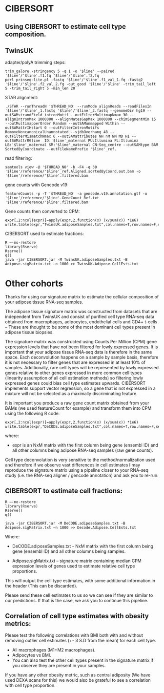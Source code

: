 # CIBERSORT
## Using CIBERSORT to estimate cell type composition.

## TwinsUK

adapter/polyA trimming steps:
```
trim_galore -stringency 5 -q 1 -o '$line' --paired '$line'/'$line'.f1.fq '$line'/'$line'.f2.fq
perl prinseq-lite.pl -fastq '$line'/'$line'.f1_val_1.fq -fastq2 '$line'/'$line'.f2_val_2.fq -out_good '$line'/'$line' -trim_tail_left 5 -trim_tail_right 5 -min_len 20
```
STAR alignment:
```
./STAR --runThreadN '$THREAD_NO' --runMode alignReads --readFilesIn '$line'/'$line'_1.fastq '$line'/'$line'_2.fastq --genomeDir hg19 --outSAMstrandField intronMotif --outFilterMultimapNmax 30 --alignIntronMax 1000000 --alignMatesGapMax 1000000 --chimSegmentMin 15 --outMultimapperOrder Random --outSAMunmapped Within --outSAMattrIHstart 0 --outFilterIntronMotifs RemoveNoncanonicalUnannotated --sjdbOverhang 48 --outFilterMismatchNmax 6 --outSAMattributes NH nM NM MD HI --outSAMattrRGline  ID:'$line'_maternal PU:Illumina PL:Illumina LB:'$line'_maternal SM:'$line'_maternal CN:Seq_centre --outSAMtype BAM SortedByCoordinate --outFileNamePrefix '$line'_ref.
```
read filtering:
```
samtools view -@ '$THREAD_NO' -b -F4 -q 30 '$line'/reference/'$line'_ref.Aligned.sortedByCoord.out.bam -o '$line'/reference/'$line'.filtered.bam
```
gene counts with Gencode v19
```
featureCounts -p -T '$THREAD_NO' -a gencode.v19.annotation.gtf -o '$line'/reference/'$line'.GeneCount_Ref.txt '$line'/reference/'$line'.filtered.bam
```
Gene counts then converted to CPM:
```
expr[,2:ncol(expr)]=apply(expr,2,function(x) (x/sum(x)) *1e6)
write.table(expr,"TwinsUK.adiposeSamples.txt",col.names=T,row.names=F,sep="\t",quote=F)
```

CIBERSORT used to estimate fractions:

``` 
R –-no-restore
library(Rserve)
Rserve()
q()
java -jar CIBERSORT.jar -M TwinsUK.adiposeSamples.txt -B Adipose.sigMatrix.txt –n 1000 >> TwinsUK.Adipose.CellEsts.txt
```


# Other cohorts
Thanks for using our signature matrix to estimate the cellular composition of your adipose tissue RNA-seq samples.

The adipose tissue signature matrix was constructed from datasets that are independent from TwinsUK and consist of purified cell type RNA-seq data obtained from macrophages, adipocytes, endothelial cells and CD4+ t-cells – These are thought to be some of the most dominant cell types present in adipose tissue biopsies.

The signature matrix was constructed using Counts Per Million (CPM) gene expression levels that have not been filtered for lowly expressed genes. It is important that your adipose tissue RNA-seq data is therefore in the same space. Each deconvolution happens on a sample by sample basis, therefore it is not necessary to filter genes that are expressed in at least 10% of samples. Additionally, rare cell types will be represented by lowly expressed genes relative to other genes expressed in more common cell types (linearity assumption of all cell estimation methods) so filtering lowly expressed genes could bias cell type estimates upwards. CIBERSORT implements support vector regression, so a gene that is not expressed in a mixture will not be selected as a maximally discriminating feature.

It is important you produce a raw gene count matrix obtained from your BAMs (we used featureCount for example) and transform them into CPM using the following R code:

```
expr[,2:ncol(expr)]=apply(expr,2,function(x) (x/sum(x)) *1e6)
write.table(expr,"DeCODE.adiposeSamples.txt",col.names=T,row.names=F,sep="\t",quote=F)
```

where: 

- expr is an NxM matrix with the first column being gene (ensembl ID) and all other columns being adipose RNA-seq samples (raw gene counts).

Cell type deconvolution is very sensitive to the method/normalization used and therefore if we observe vast differences in cell estimates I may reproduce the signature matrix using a pipeline closer to your RNA-seq study (i.e. the RNA-seq aligner / gencode annotation) and ask you to re-run.
 
## CIBERSORT to estimate cell fractions:
``` 
R –-no-restore
library(Rserve)
Rserve()
q()

java -jar CIBERSORT.jar -M DeCODE.adiposeSamples.txt -B Adipose.sigMatrix.txt –n 1000 >> Decode.Adipose.CellEsts.txt
```

Where:	

- DeCODE.adiposeSamples.txt - NxM matrix with the first column being gene (ensembl ID) and all other columns being samples.

- Adipose.sigMatrix.txt – signature matrix containing median CPM expression levels of genes used to estimate relative cell type proportions.

This will output the cell type estimates, with some additional information in the header (This can be discarded).

Please send these cell estimates to us so we can see if they are similar to our predictions. If that is the case, we ask you to continue this pipeline.
 
## Correlation of cell type estimates with obesity metrics:

Please test the following correlations with BMI both with and without removing outlier cell estimates (+- 3 S.D from the mean) for each cell type.

- All macrophages (M1+M2 macrophages).
- Adipocytes vs BMI.
- You can also test the other cell types present in the signature matrix if you observe they are present in your samples.

If you have any other obesity metric, such as central adiposity (We have used DEXA scans for this) we would also be grateful to see a correlation with cell type proportion.

